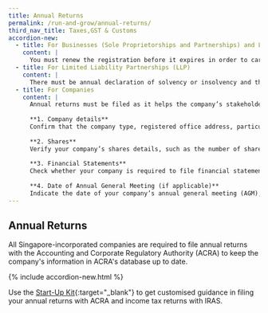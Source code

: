 ```yaml
---
title: Annual Returns
permalink: /run-and-grow/annual-returns/
third_nav_title: Taxes,GST & Customs
accordion-new:
  - title: For Businesses (Sole Proprietorships and Partnerships) and Limited Partnerships
    content: |
      You must renew the registration before it expires in order to carry on with your business. Your business registration can be renewed 60 days before the expiry date. The renewal fee is $30 for one year or $90 for three years. Please ensure you do not have any outstanding liabilities with CPF Board before renewal.
  - title: For Limited Liability Partnerships (LLP)
    content: |
      There must be annual declaration of solvency or insolvency and the first annual declaration must be lodged within 15 months from the date of registration of the LLP. Subsequent declarations must be lodged once every calendar year and not more than 15 months after the last lodgement.
  - title: For Companies
    content: |
      Annual returns must be filed as it helps the company’s stakeholders make informed decisions. Here is a list of information that you are required to provide when filing annual returns.
      
      **1. Company details** 
      Confirm that the company type, registered office address, particulars of the company officers, and details of registered charges are up to date.  
 
      **2. Shares**
      Verify your company’s shares details, such as the number of shares held, issued share capital, and amount of paid up share capital. 
 
      **3. Financial Statements** 
      Check whether your company is required to file financial statements with the annual return on ACRA's website here. Companies that are not required to file financial statements must instead submit an online declaration, when filing their annual return. 
 
      **4. Date of Annual General Meeting (if applicable)** 
      Indicate the date of your company’s annual general meeting (AGM), if it was held. This is not applicable if your company is exempted from holding AGMs or have dispensed with AGMs.
---
```


## Annual Returns

All Singapore-incorporated companies are required to file annual returns with the Accounting and Corporate Regulatory Authority (ACRA) to keep the company's information in ACRA's database up to date.

{% include accordion-new.html %}

Use the [Start-Up Kit](https://www.iras.gov.sg/irashome/Businesses/Companies/Learning-the-basics-of-Corporate-Income-Tax/New-Company-Start-Up-Kit/){:target="_blank"} to get customised guidance in filing your annual returns with ACRA and income tax returns with IRAS.
